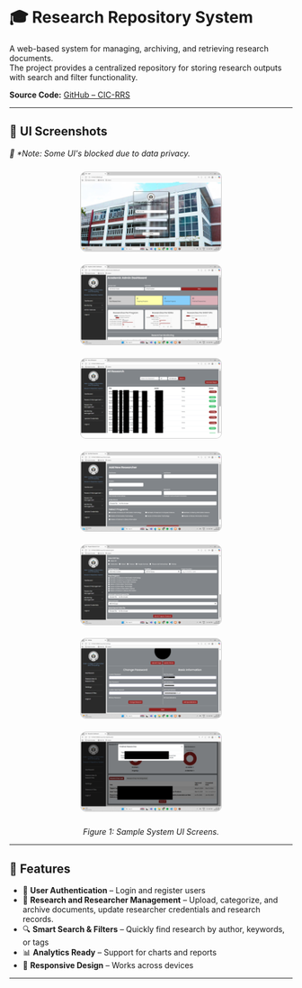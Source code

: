 # 🎓 Research Repository System  

A web-based system for managing, archiving, and retrieving research documents.  
The project provides a centralized repository for storing research outputs with search and filter functionality.  

**Source Code:** [GitHub – CIC-RRS](https://github.com/Flurry22/CIC-RRS)  

---

## 📸 UI Screenshots  
<p>
  <em>📌 *Note: Some UI's blocked due to data privacy.</em>

</p>

<p align="center">
  <img src="../../assets/Screenshot (14).png" alt="Login Screen" width="250" style="border:1px solid #ccc; border-radius:10px; margin:10px;">
  <img src="../../assets/Screenshot (15).png" alt="Dashboard" width="250" style="border:1px solid #ccc; border-radius:10px; margin:10px;">
  <img src="../../assets/Screenshot (16).png" alt="Upload Screen" width="250" style="border:1px solid #ccc; border-radius:10px; margin:10px;">
  <img src="../../assets/Screenshot (17).png" alt="Search Results" width="250" style="border:1px solid #ccc; border-radius:10px; margin:10px;">
   <img src="../../assets/Screenshot (18).png" alt="Search Results" width="250" style="border:1px solid #ccc; border-radius:10px; margin:10px;">
   <img src="../../assets/Screenshot (19).png" alt="Search Results" width="250" style="border:1px solid #ccc; border-radius:10px; margin:10px;">
   <img src="../../assets/Screenshot (20).png" alt="Search Results" width="250" style="border:1px solid #ccc; border-radius:10px; margin:10px;">
</p>

<p align="center">
  <em>Figure 1: Sample System UI Screens.</em>

  
</p>

---

## 🚀 Features  

- 🔐 **User Authentication** – Login and register users  
- 📂 **Research and Researcher Management** – Upload, categorize, and archive documents, update researcher credentials and research records.  
- 🔍 **Smart Search & Filters** – Quickly find research by author, keywords, or tags  
- 📊 **Analytics Ready** – Support for charts and reports  
- 📱 **Responsive Design** – Works across devices  

---



